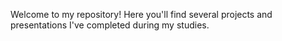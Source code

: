 Welcome to my repository! Here you'll find several projects and presentations I've completed during my studies.
